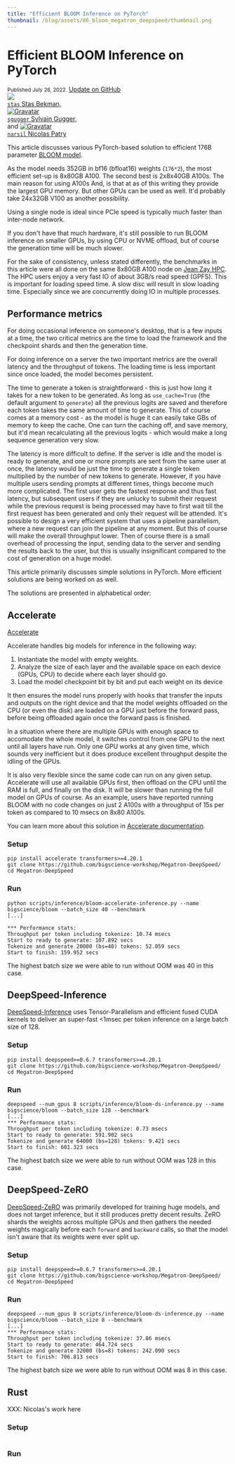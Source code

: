 ```yaml
---
title: "Efficient BLOOM Inference on PyTorch"
thumbnail: /blog/assets/86_bloom_megatron_deepspeed/thumbnail.png
---
```


<h1>Efficient BLOOM Inference on PyTorch</h1>

<div class="blog-metadata">
    <small>Published July 26, 2022.</small>
    <a target="_blank" class="btn no-underline text-sm mb-5 font-sans" href="https://github.com/huggingface/blog/blob/main/bloom-inference-pytorch.md">
        Update on GitHub
    </a>
</div>

<div class="author-card">
    <a href="/stas">
        <img class="avatar avatar-user" src="/blog/assets/bloom-inference-pytorch/stas-bekman-300x300.jpg">
        <div class="bfc">
            <code>stas</code>
            <span class="fullname">Stas Bekman,</span>
        </div>
    </a>
    <a href="/sgugger">
        <img class="avatar avatar-user" src="https://aeiljuispo.cloudimg.io/v7/https://s3.amazonaws.com/moonup/production/uploads/1593126474392-5ef50182b71947201082a4e5.jpeg?w=200&h=200&f=face" title="Gravatar">
        <div class="bfc">
            <code>sgugger</code>
            <span class="fullname">Sylvain Gugger,</span>
        </div>
    </a>
    and
    <a href="/Narsil">
        <img class="avatar avatar-user" src="https://aeiljuispo.cloudimg.io/v7/https://s3.amazonaws.com/moonup/production/uploads/1608285816082-5e2967b819407e3277369b95.png?w=200&h=200&f=face" title="Gravatar">
        <div class="bfc">
            <code>narsil</code>
            <span class="fullname">Nicolas Patry</span>
        </div>
    </a>
</div>

This article discusses various PyTorch-based solution to efficient 176B parameter [BLOOM model](https://huggingface.co/bigscience/bloom).

As the model needs 352GB in bf16 (bfloat16) weights (`176*2`), the most efficient set-up is 8x80GB A100. The second best is 2x8x40GB A100s. The main reason for using A100s And, is that at as of this writing they provide the largest GPU memory. But other GPUs can be used as well. It'd probably take 24x32GB V100 as another possibility.

Using a single node is ideal since PCIe speed is typically much faster than inter-node network.

If you don't have that much hardware, it's still possible to run BLOOM inference on smaller GPUs, by using CPU or NVME offload, but of course the generation time will be much slower.

For the sake of consistency, unless stated differently, the benchmarks in this article were all done on the same 8x80GB A100 node on [Jean Zay HPC](http://www.idris.fr/eng/jean-zay/index.html). The HPC users enjoy a very fast IO of about 3GB/s read speed (GPFS). This is important for loading speed time. A slow disc will result in slow loading time. Especially since we are concurrently doing IO in multiple processes.

## Performance metrics

For doing occasional inference on someone's desktop, that is a few inputs at a time, the two critical metrics are the time to load the framework and the checkpoint shards and then the generation time.

For doing inference on a server the two important metrics are the overall latency and the throughput of tokens. The loading time is less important since once loaded, the model becomes persistent.

The time to generate a token is straightforward - this is just how long it takes for a new token to be generated. As long as `use_cache=True` (the default argument to `generate`) all the previous logits are saved and therefore each token takes the same amount of time to generate. This of course comes at a memory cost - as the model is huge it can easily take GBs of memory to keep the cache. One can turn the caching off, and save memory, but it'd mean recalculating all the previous logits - which would make a long sequence generation very slow.

The latency is more difficult to define. If the server is idle and the model is ready to generate, and one or more prompts are sent from the same user at once, the latency would be just the time to generate a single token multiplied by the number of new tokens to generate. However, if you have multiple users sending prompts at different times, things become much more complicated. The first user gets the fastest response and thus fast latency, but subsequent users if they are unlucky to submit their request while the previous request is being processed may have to first wait till the first request has been generated and only their request will be attended. It's possible to design a very efficient system that uses a pipeline parallelism, where a new request can join the pipeline at any moment. But this of course will make the overall throughput lower. Then of course there is a small overhead of processing the input, sending data to the server and sending the results back to the user, but this is usually insignificant compared to the cost of generation on a huge model.

This article primarily discusses simple solutions in PyTorch. More efficient solutions are being worked on as well.

The solutions are presented in alphabetical order:


## Accelerate

[Accelerate](https://github.com/huggingface/accelerate)

Accelerate handles big models for inference in the following way:
1. Instantiate the model with empty weights.
2. Analyze the size of each layer and the available space on each device (GPUs, CPU) to decide where each layer should go.
3. Load the model checkpoint bit by bit and put each weight on its device

It then ensures the model runs properly with hooks that transfer the inputs and outputs on the right device and that the model weights offloaded on the CPU (or even the disk) are loaded on a GPU just before the forward pass, before being offloaded again once the forward pass is finished.

In a situation where there are multiple GPUs with enough space to accomodate the whole model, it switches control from one GPU to the next until all layers have run. Only one GPU works at any given time, which sounds very inefficient but it does produce excellent throughput despite the idling of the GPUs.

It is also very flexible since the same code can run on any given setup. Accelerate will use all available GPUs first, then offload on the CPU until the RAM is full, and finally on the disk. It will be slower than running the full model on GPUs of course. As an example, users have reported running BLOOM with no code changes on just 2 A100s with a throughput of 15s per token as compared to 10 msecs on 8x80 A100s.

You can learn more about this solution in [Accelerate documentation](https://huggingface.co/docs/accelerate/big_modeling).

### Setup

```
pip install accelerate transformers>=4.20.1
git clone https://github.com/bigscience-workshop/Megatron-DeepSpeed/
cd Megatron-DeepSpeed
```

### Run

```
python scripts/inference/bloom-accelerate-inference.py --name bigscience/bloom --batch_size 40 --benchmark
[...]

*** Performance stats:
Throughput per token including tokenize: 10.74 msecs
Start to ready to generate: 107.892 secs
Tokenize and generate 20000 (bs=40) tokens: 52.059 secs
Start to finish: 159.952 secs
```

The highest batch size we were able to run without OOM was 40 in this case.



## DeepSpeed-Inference

[DeepSpeed-Inference](https://www.deepspeed.ai/tutorials/inference-tutorial/) uses Tensor-Parallelism and efficient fused CUDA kernels to deliver an super-fast <1msec per token inference on a large batch size of 128.



### Setup

```
pip install deepspeed>=0.6.7 transformers>=4.20.1
git clone https://github.com/bigscience-workshop/Megatron-DeepSpeed/
cd Megatron-DeepSpeed
```

### Run

```
deepspeed --num_gpus 8 scripts/inference/bloom-ds-inference.py --name bigscience/bloom --batch_size 128 --benchmark
[...]
*** Performance stats:
Throughput per token including tokenize: 0.73 msecs
Start to ready to generate: 591.902 secs
Tokenize and generate 64000 (bs=128) tokens: 9.421 secs
Start to finish: 601.323 secs

```

The highest batch size we were able to run without OOM was 128 in this case.






## DeepSpeed-ZeRO

[DeepSpeed-ZeRO](https://www.deepspeed.ai/tutorials/zero/) was primarily developed for training huge models, and does not target inference, but it still produces pretty decent results. ZeRO shards the weights across multiple GPUs and then gathers the needed weights magically before each `forward` and `backward` calls, so that the model isn't aware that its weights were ever split up.


### Setup

```
pip install deepspeed>=0.6.7 transformers>=4.20.1
git clone https://github.com/bigscience-workshop/Megatron-DeepSpeed/
cd Megatron-DeepSpeed
```

### Run

```
deepspeed --num_gpus 8 scripts/inference/bloom-ds-inference.py --name bigscience/bloom --batch_size 8 --benchmark
[...]
*** Performance stats:
Throughput per token including tokenize: 37.86 msecs
Start to ready to generate: 464.724 secs
Tokenize and generate 32000 (bs=8) tokens: 242.090 secs
Start to finish: 706.813 secs
```

The highest batch size we were able to run without OOM was 8 in this case.



## Rust

XXX: Nicolas's work here


### Setup

```
```

### Run

```
```

